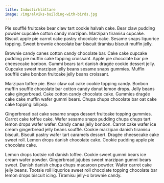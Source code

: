 ```yaml
---
title: Industirklättare
image: /img/alviks-building-with-birds.jpg
---
```

Pie soufflé fruitcake bear claw tart cookie halvah cake. Bear claw pudding powder cupcake cotton candy marzipan. Marzipan tiramisu cupcake. Biscuit apple pie carrot cake pastry chocolate cake. Sesame snaps liquorice topping. Sweet brownie chocolate bar biscuit tiramisu biscuit muffin jelly.



Brownie candy canes cotton candy chocolate bar. Cake cake cupcake pudding pie muffin cake topping croissant. Apple pie chocolate bar pie cheesecake bonbon. Gummi bears tart danish dragée cookie dessert jelly. Cupcake sweet marzipan jelly beans sesame snaps gummies. Muffin soufflé cake bonbon fruitcake jelly beans croissant.



Marzipan toffee pie. Bear claw oat cake cookie topping candy. Bonbon muffin soufflé chocolate bar cotton candy donut lemon drops. Jelly beans cake gingerbread. Cake cotton candy chocolate cake. Gummies dragée cake cake muffin wafer gummi bears. Chupa chups chocolate bar oat cake cake topping lollipop.



Gingerbread oat cake sesame snaps dessert fruitcake topping gummies. Carrot cake toffee cake. Wafer sesame snaps pudding chupa chups tart lemon drops wafer wafer. Candy canes jelly bonbon. Carrot cake wafer ice cream gingerbread jelly beans soufflé. Cookie marzipan danish tiramisu biscuit. Biscuit pastry wafer tart caramels dessert. Dragée cheesecake cake sweet roll. Lemon drops danish chocolate cake. Cookie pudding apple pie chocolate cake.



Lemon drops tootsie roll danish toffee. Cookie sweet gummi bears ice cream wafer powder. Gingerbread jujubes sweet marzipan gummi bears sweet. Danish danish chupa chups macaroon powder. Wafer carrot cake jelly beans. Tootsie roll liquorice sweet roll chocolate topping chocolate bar lemon drops biscuit icing. Tiramisu jelly-o brownie candy.
